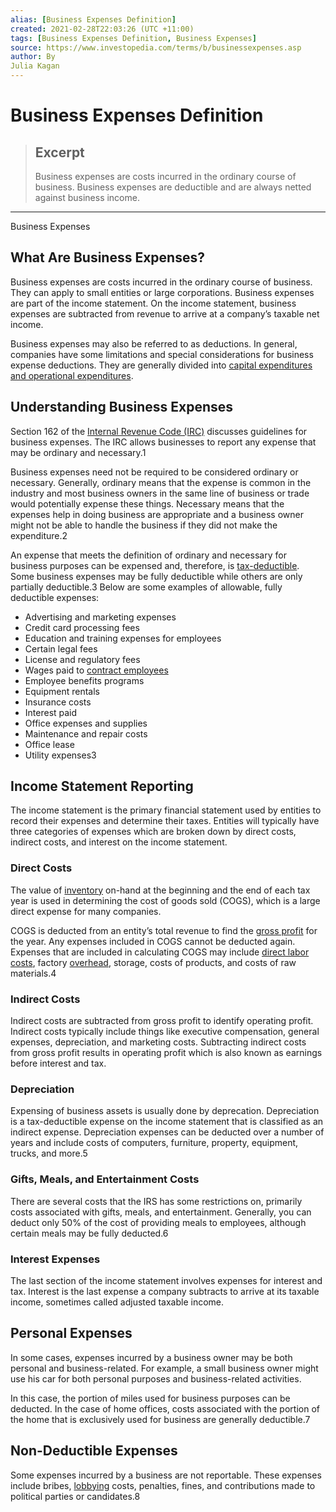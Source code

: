 ```yaml
---
alias: [Business Expenses Definition]
created: 2021-02-28T22:03:26 (UTC +11:00)
tags: [Business Expenses Definition, Business Expenses]
source: https://www.investopedia.com/terms/b/businessexpenses.asp
author: By
Julia Kagan
---
```


# Business Expenses Definition

> ## Excerpt
> Business expenses are costs incurred in the ordinary course of business. Business expenses are deductible and are always netted against business income.

---

Business Expenses
## What Are Business Expenses?

Business expenses are costs incurred in the ordinary course of business. They can apply to small entities or large corporations. Business expenses are part of the income statement. On the income statement, business expenses are subtracted from revenue to arrive at a company’s taxable net income.

Business expenses may also be referred to as deductions. In general, companies have some limitations and special considerations for business expense deductions. They are generally divided into [capital expenditures and operational expenditures](https://www.investopedia.com/ask/answers/020915/what-difference-between-capex-and-opex.asp).

## Understanding Business Expenses

Section 162 of the [Internal Revenue Code (IRC)](https://www.investopedia.com/terms/i/internal-revenue-code.asp) discusses guidelines for business expenses. The IRC allows businesses to report any expense that may be ordinary and necessary.1

Business expenses need not be required to be considered ordinary or necessary. Generally, ordinary means that the expense is common in the industry and most business owners in the same line of business or trade would potentially expense these things. Necessary means that the expenses help in doing business are appropriate and a business owner might not be able to handle the business if they did not make the expenditure.2

An expense that meets the definition of ordinary and necessary for business purposes can be expensed and, therefore, is [tax-deductible](https://www.investopedia.com/terms/t/tax-deduction.asp). Some business expenses may be fully deductible while others are only partially deductible.3 Below are some examples of allowable, fully deductible expenses:

-   Advertising and marketing expenses
-   Credit card processing fees
-   Education and training expenses for employees
-   Certain legal fees
-   License and regulatory fees
-   Wages paid to [contract employees](https://www.investopedia.com/terms/i/independent-contractor.asp)
-   Employee benefits programs
-   Equipment rentals
-   Insurance costs
-   Interest paid
-   Office expenses and supplies
-   Maintenance and repair costs
-   Office lease
-   Utility expenses3

## Income Statement Reporting

The income statement is the primary financial statement used by entities to record their expenses and determine their taxes. Entities will typically have three categories of expenses which are broken down by direct costs, indirect costs, and interest on the income statement.

### Direct Costs

The value of [inventory](https://www.investopedia.com/terms/i/inventory.asp) on-hand at the beginning and the end of each tax year is used in determining the cost of goods sold (COGS), which is a large direct expense for many companies.

COGS is deducted from an entity’s total revenue to find the [gross profit](https://www.investopedia.com/terms/g/grossprofit.asp) for the year. Any expenses included in COGS cannot be deducted again. Expenses that are included in calculating COGS may include [direct labor costs](https://www.investopedia.com/terms/c/cost-of-labor.asp), factory [overhead](https://www.investopedia.com/terms/o/overhead.asp), storage, costs of products, and costs of raw materials.4

### Indirect Costs

Indirect costs are subtracted from gross profit to identify operating profit. Indirect costs typically include things like executive compensation, general expenses, depreciation, and marketing costs. Subtracting indirect costs from gross profit results in operating profit which is also known as earnings before interest and tax.

### Depreciation

Expensing of business assets is usually done by deprecation. Depreciation is a tax-deductible expense on the income statement that is classified as an indirect expense. Depreciation expenses can be deducted over a number of years and include costs of computers, furniture, property, equipment, trucks, and more.5

### Gifts, Meals, and Entertainment Costs

There are several costs that the IRS has some restrictions on, primarily costs associated with gifts, meals, and entertainment. Generally, you can deduct only 50% of the cost of providing meals to employees, although certain meals may be fully deducted.6

### Interest Expenses

The last section of the income statement involves expenses for interest and tax. Interest is the last expense a company subtracts to arrive at its taxable income, sometimes called adjusted taxable income.

## Personal Expenses

In some cases, expenses incurred by a business owner may be both personal and business-related. For example, a small business owner might use his car for both personal purposes and business-related activities.

In this case, the portion of miles used for business purposes can be deducted. In the case of home offices, costs associated with the portion of the home that is exclusively used for business are generally deductible.7

## Non-Deductible Expenses

Some expenses incurred by a business are not reportable. These expenses include bribes, [lobbying](https://www.investopedia.com/terms/l/lobby.asp) costs, penalties, fines, and contributions made to political parties or candidates.8
